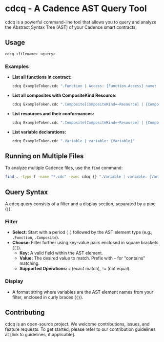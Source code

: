 # cdcq - A Cadence AST Query Tool

cdcq is a powerful command-line tool that allows you to query and analyze the Abstract Syntax Tree (AST) of your Cadence smart contracts. 

## Usage

```bash
cdcq <filename> <query>
```

### Examples

* **List all functions in contract:**

   ```bash
   cdcq ExampleToken.cdc ".Function | Access: {Function.Access} name: {Function.Identifier}"
   ```

* **List all composites with CompositeKind Resource:**

   ```bash
   cdcq ExampleToken.cdc ".Composite[CompositeKind=~Resource] | {Composite.Identifier}"
   ```

* **List resources and their conformances:**

   ```bash
   cdcq ExampleToken.cdc ".Composite[CompositeKind=~Resource] | {Composite.Identifier} {Composite.Conformances}" 
  ```

* **List variable declarations:**

   ```bash
   cdcq ExampleToken.cdc ".Variable | variable: {Variable}"     
   ```

## Running on Multiple Files

To analyze multiple Cadence files, use the `find` command:

```bash
find . -type f -name "*.cdc" -exec cdcq {} ".Variable | variable: {Variable}" \;
```

## Query Syntax

A cdcq query consists of a filter and a display section, separated by a pipe (`|`).

### Filter

* **Select:** Start with a period (`.`) followed by the AST element type (e.g., `.Function`, `.Composite`).
* **Choose:** Filter further using key-value pairs enclosed in square brackets (`[]`).
    * **Key:** A valid field within the AST element.
    * **Value:** The desired value to match. Prefix with `~` for "contains" matching.
    * **Supported Operations:** `=` (exact match), `!=` (not equal).

### Display

* A format string where variables are the AST element names from your filter, enclosed in curly braces (`{}`).

## Contributing

cdcq is an open-source project. We welcome contributions, issues, and feature requests. To get started, please refer to our contribution guidelines at [link to guidelines, if applicable].

